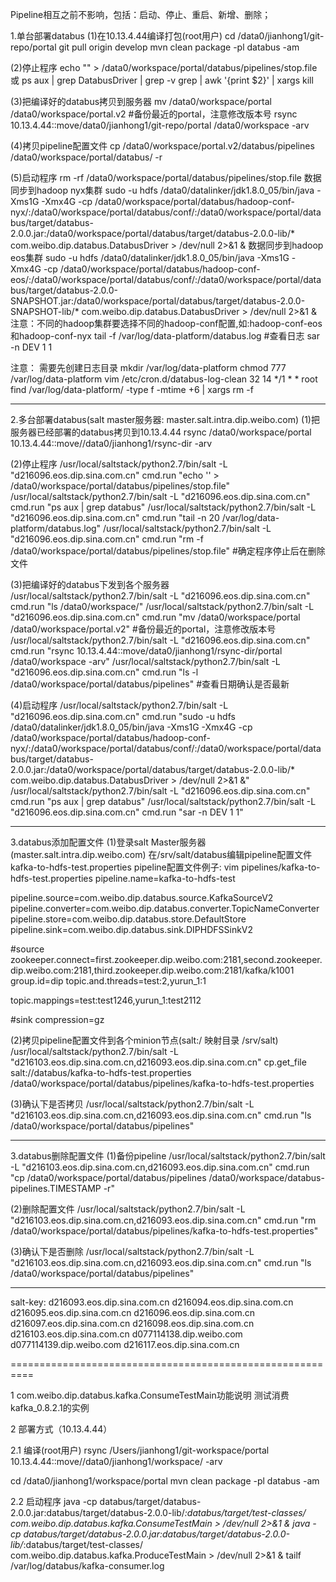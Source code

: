 Pipeline相互之前不影响，包括：启动、停止、重启、新增、删除；

1.单台部署databus
(1)在10.13.4.44编译打包(root用户)
cd /data0/jianhong1/git-repo/portal
git pull origin develop
mvn clean package -pl databus -am

(2)停止程序
echo "" > /data0/workspace/portal/databus/pipelines/stop.file
或
ps aux | grep DatabusDriver | grep -v grep | awk '{print $2}' | xargs kill

(3)把编译好的databus拷贝到服务器
mv /data0/workspace/portal /data0/workspace/portal.v2    #备份最近的portal，注意修改版本号
rsync 10.13.4.44::move/data0/jianhong1/git-repo/portal /data0/workspace -arv

(4)拷贝pipeline配置文件
cp /data0/workspace/portal.v2/databus/pipelines /data0/workspace/portal/databus/ -r

(5)启动程序
rm -rf /data0/workspace/portal/databus/pipelines/stop.file
数据同步到hadoop nyx集群
sudo -u hdfs /data0/datalinker/jdk1.8.0_05/bin/java -Xms1G -Xmx4G -cp /data0/workspace/portal/databus/hadoop-conf-nyx/:/data0/workspace/portal/databus/conf/:/data0/workspace/portal/databus/target/databus-2.0.0.jar:/data0/workspace/portal/databus/target/databus-2.0.0-lib/* com.weibo.dip.databus.DatabusDriver > /dev/null 2>&1 &
数据同步到hadoop eos集群
sudo -u hdfs /data0/datalinker/jdk1.8.0_05/bin/java -Xms1G -Xmx4G -cp /data0/workspace/portal/databus/hadoop-conf-eos/:/data0/workspace/portal/databus/conf/:/data0/workspace/portal/databus/target/databus-2.0.0-SNAPSHOT.jar:/data0/workspace/portal/databus/target/databus-2.0.0-SNAPSHOT-lib/* com.weibo.dip.databus.DatabusDriver > /dev/null 2>&1 &
注意：不同的hadoop集群要选择不同的hadoop-conf配置,如:hadoop-conf-eos 和hadoop-conf-nyx
tail -f /var/log/data-platform/databus.log  #查看日志
sar -n DEV 1 1

注意：
需要先创建日志目录
mkdir /var/log/data-platform
chmod 777 /var/log/data-platform
vim /etc/cron.d/databus-log-clean
32 14 */1 * * root find /var/log/data-platform/ -type f -mtime +6 | xargs rm -f

-------------------------------------

2.多台部署databus(salt master服务器: master.salt.intra.dip.weibo.com)
(1)把服务器已经部署的databus拷贝到10.13.4.44
rsync /data0/workspace/portal 10.13.4.44::move//data0/jianhong1/rsync-dir -arv

(2)停止程序
/usr/local/saltstack/python2.7/bin/salt -L "d216096.eos.dip.sina.com.cn" cmd.run "echo '' > /data0/workspace/portal/databus/pipelines/stop.file"
/usr/local/saltstack/python2.7/bin/salt -L "d216096.eos.dip.sina.com.cn" cmd.run "ps aux | grep databus"
/usr/local/saltstack/python2.7/bin/salt -L "d216096.eos.dip.sina.com.cn" cmd.run "tail -n 20 /var/log/data-platform/databus.log"
/usr/local/saltstack/python2.7/bin/salt -L "d216096.eos.dip.sina.com.cn" cmd.run "rm -f /data0/workspace/portal/databus/pipelines/stop.file"   #确定程序停止后在删除文件

(3)把编译好的databus下发到各个服务器
/usr/local/saltstack/python2.7/bin/salt -L "d216096.eos.dip.sina.com.cn" cmd.run "ls /data0/workspace/"
/usr/local/saltstack/python2.7/bin/salt -L "d216096.eos.dip.sina.com.cn" cmd.run "mv /data0/workspace/portal /data0/workspace/portal.v2"   #备份最近的portal，注意修改版本号
/usr/local/saltstack/python2.7/bin/salt -L "d216096.eos.dip.sina.com.cn" cmd.run "rsync 10.13.4.44::move/data0/jianhong1/rsync-dir/portal /data0/workspace -arv"
/usr/local/saltstack/python2.7/bin/salt -L "d216096.eos.dip.sina.com.cn" cmd.run "ls -l /data0/workspace/portal/databus/pipelines"  #查看日期确认是否最新

(4)启动程序
/usr/local/saltstack/python2.7/bin/salt -L "d216096.eos.dip.sina.com.cn" cmd.run "sudo -u hdfs /data0/datalinker/jdk1.8.0_05/bin/java -Xms1G -Xmx4G -cp /data0/workspace/portal/databus/hadoop-conf-nyx/:/data0/workspace/portal/databus/conf/:/data0/workspace/portal/databus/target/databus-2.0.0.jar:/data0/workspace/portal/databus/target/databus-2.0.0-lib/* com.weibo.dip.databus.DatabusDriver > /dev/null 2>&1 &"
/usr/local/saltstack/python2.7/bin/salt -L "d216096.eos.dip.sina.com.cn" cmd.run "ps aux | grep databus"
/usr/local/saltstack/python2.7/bin/salt -L "d216096.eos.dip.sina.com.cn" cmd.run "sar -n DEV 1 1"

-------------------------------------

3.databus添加配置文件
(1)登录salt Master服务器(master.salt.intra.dip.weibo.com)
在/srv/salt/databus编辑pipeline配置文件 kafka-to-hdfs-test.properties
pipeline配置文件例子:
vim pipelines/kafka-to-hdfs-test.properties
pipeline.name=kafka-to-hdfs-test

pipeline.source=com.weibo.dip.databus.source.KafkaSourceV2
pipeline.converter=com.weibo.dip.databus.converter.TopicNameConverter
pipeline.store=com.weibo.dip.databus.store.DefaultStore
pipeline.sink=com.weibo.dip.databus.sink.DIPHDFSSinkV2

#source
zookeeper.connect=first.zookeeper.dip.weibo.com:2181,second.zookeeper.dip.weibo.com:2181,third.zookeeper.dip.weibo.com:2181/kafka/k1001
group.id=dip
topic.and.threads=test:2,yurun_1:1

topic.mappings=test:test1246,yurun_1:test2112

#sink
compression=gz

(2)拷贝pipeline配置文件到各个minion节点(salt:/ 映射目录 /srv/salt)
/usr/local/saltstack/python2.7/bin/salt -L "d216103.eos.dip.sina.com.cn,d216093.eos.dip.sina.com.cn" cp.get_file salt://databus/kafka-to-hdfs-test.properties /data0/workspace/portal/databus/pipelines/kafka-to-hdfs-test.properties

(3)确认下是否拷贝
/usr/local/saltstack/python2.7/bin/salt -L "d216103.eos.dip.sina.com.cn,d216093.eos.dip.sina.com.cn" cmd.run "ls /data0/workspace/portal/databus/pipelines"


-------------------------------------

3.databus删除配置文件
(1)备份pipeline
/usr/local/saltstack/python2.7/bin/salt -L "d216103.eos.dip.sina.com.cn,d216093.eos.dip.sina.com.cn" cmd.run "cp /data0/workspace/portal/databus/pipelines /data0/workspace/databus-pipelines.TIMESTAMP -r"

(2)删除配置文件
/usr/local/saltstack/python2.7/bin/salt -L "d216103.eos.dip.sina.com.cn,d216093.eos.dip.sina.com.cn" cmd.run "rm /data0/workspace/portal/databus/pipelines/kafka-to-hdfs-test.properties"

(3)确认下是否删除
/usr/local/saltstack/python2.7/bin/salt -L "d216103.eos.dip.sina.com.cn,d216093.eos.dip.sina.com.cn" cmd.run "ls /data0/workspace/portal/databus/pipelines"

-------------------------------------

salt-key:
d216093.eos.dip.sina.com.cn
d216094.eos.dip.sina.com.cn
d216095.eos.dip.sina.com.cn
d216096.eos.dip.sina.com.cn
d216097.eos.dip.sina.com.cn
d216098.eos.dip.sina.com.cn
d216103.eos.dip.sina.com.cn
d077114138.dip.weibo.com
d077114139.dip.weibo.com
d216117.eos.dip.sina.com.cn


==========================================================

1 com.weibo.dip.databus.kafka.ConsumeTestMain功能说明
测试消费kafka_0.8.2.1的实例

2 部署方式（10.13.4.44）

2.1 编译(root用户)
rsync /Users/jianhong1/git-workspace/portal 10.13.4.44::move//data0/jianhong1/workspace/ -arv

cd /data0/jianhong1/workspace/portal
mvn clean package -pl databus -am

2.2 启动程序
java -cp databus/target/databus-2.0.0.jar:databus/target/databus-2.0.0-lib/*:databus/target/test-classes/ com.weibo.dip.databus.kafka.ConsumeTestMain > /dev/null 2>&1 &
java -cp databus/target/databus-2.0.0.jar:databus/target/databus-2.0.0-lib/*:databus/target/test-classes/ com.weibo.dip.databus.kafka.ProduceTestMain > /dev/null 2>&1 &
tailf /var/log/databus/kafka-consumer.log
